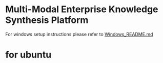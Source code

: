 # Multi-Modal Enterprise Knowledge Synthesis Platform
For windows setup instructions please refer to [Windows_README.md](Windows_README.md)

# for ubuntu